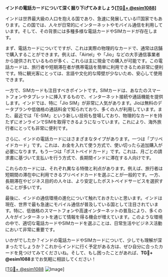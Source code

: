 **インドの電話カードについて深く掘り下げてみましょう[[TG💪+ @esim1088](https://t.me/s/esim1088)]**

インドは世界最大級の人口を抱える国であり、急速に発展しているIT国家でもあります。この国では、人々が日常的にインターネットやモバイル通信を利用しています。そして、その背景には多種多様な電話カードやSIMカードが存在します。

まず、電話カードについてですが、これは実際の物理的なカードで、通常は店舗で購入することができます。例えば、「Airtel」や「Jio」などの大手通信事業者から提供されているものが多く、これらは主に現金での購入が可能です。この電話カードは、旅行者や短期滞在者が携帯電話を簡単に利用できるため非常に便利です。特に観光客にとっては、言語や文化的な障壁が少ないため、安心して使用できます。

一方で、SIMカードも注目すべきポイントです。SIMカードは、あなたのスマートフォンやタブレットに挿入するもので、インターネット接続や通話機能を提供します。インドでは、特に「Jio SIM」が非常に人気があります。Jioは無料のデータプランや低価格の通話料金で知られており、多くの人が利用しています。また、最近では「E-SIM」という新しい技術も登場しており、物理的なカードを持たずにオンラインでSIMを取得できるようになっています。これにより、海外旅行者にとっても非常に便利です。

さらに、インドの電話カードにはさまざまなタイプがあります。一つは「プリペイドカード」です。これは、お金を入れて使う方式で、使い切ったら追加購入が必要になります。もう一つは「ポストペイドカード」です。これは、月ごとの請求書に基づいて支払いを行う方式で、長期間インドに滞在する人向けです。

これらのカードには、それぞれ異なる特徴と利点があります。例えば、旅行者は短期間の滞在中に利用できるプリペイドカードを選ぶことが一般的です。一方、長期滞在やビジネス目的の人々は、より安定したポストペイドサービスを選択することが多いです。

最後に、インドの通信環境の進化について触れておきたいと思います。インドは現在、世界で最も急速にモバイル通信が普及している国として注目されています。特に、低価格のスマートフォンや高速インターネットの普及により、多くの人々がインターネットを通じて情報を得る機会が増えています。このような環境の中で、適切な電話カードやSIMカードを選ぶことは、日常生活やビジネス活動において非常に重要です。

いかがでしたか？インドの電話カードやSIMカードについて、少しでも理解が深まったでしょうか？これからインドに行く予定がある方は、ぜひ自分に合ったカードを見つけてみてくださいね。そして、もし困ったことがあれば、**TG💪+ @esim1088**までお気軽に相談してください！

[[TG💪+ @esim1088](https://t.me/s/esim1088) ![Image](https://i.postimg.cc/Y0z9fWf4/image.png)]